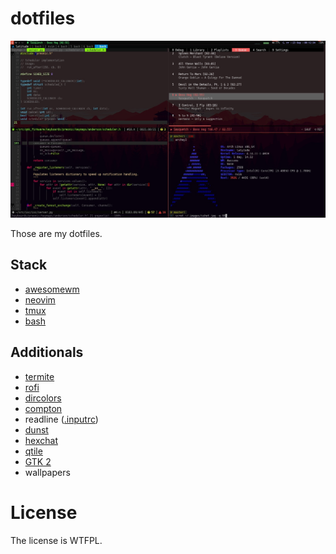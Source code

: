 # dotfiles

![Screenshot](./.images/sshot.jpg?2)

Those are my dotfiles.

## Stack

  - [awesomewm](awesomewm.org)
  - [neovim](https://neovim.io/)
  - [tmux](https://github.com/tmux/tmux)
  - [bash](https://www.gnu.org/software/bash/)

## Additionals

  - [termite](https://github.com/thestinger/termite)
  - [rofi](https://github.com/DaveDavenport/rofi)
  - [dircolors](https://github.com/trapd00r/LS_COLORS)
  - [compton](https://github.com/chjj/compton)
  - readline ([.inputrc](https://www.gnu.org/software/bash/manual/html_node/Readline-Init-File-Syntax.html#Readline-Init-File-Syntax))
  - [dunst](https://dunst-project.org/)
  - [hexchat](https://hexchat.github.io/)
  - [qtile](http://www.qtile.org/)
  - [GTK 2](https://www.gtk.org/)
  - wallpapers

# License

The license is WTFPL.

